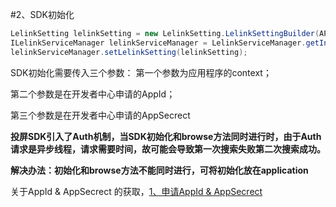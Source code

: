 #2、SDK初始化

```java
LelinkSetting lelinkSetting = new LelinkSetting.LelinkSettingBuilder(APPID, APPSECRET).build();
ILelinkServiceManager lelinkServiceManager = LelinkServiceManager.getInstance(context);
lelinkServiceManager.setLelinkSetting(lelinkSetting);
```

SDK初始化需要传入三个参数：
第一个参数为应用程序的context；

第二个参数是在开发者中心申请的AppId；

第三个参数是在开发者中心申请的AppSecrect

**投屏SDK引入了Auth机制，当SDK初始化和browse方法同时进行时，由于Auth请求是异步线程，请求需要时间，故可能会导致第一次搜索失败第二次搜索成功。**

**解决办法：初始化和browse方法不能同时进行，可将初始化放在application**

关于AppId & AppSecrect 的获取，[1、申请AppId & AppSecrect](../introduction/register.md)
